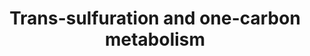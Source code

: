 ---
annotations:
- id: PW:0000002
  parent: classic metabolic pathway
  type: Pathway Ontology
  value: classic metabolic pathway
authors:
- Leonjohn2008
- MaintBot
- Mkutmon
- Khanspers
- MirellaKalafati
- Jessev1993
- DeSl
- Egonw
- Eweitz
description: The one carbon donor pathway (WP2190) has been added to this one (conversions
  are coloured green for clarity of the origin).  Proteins on this pathway have targeted
  assays available via the [https://assays.cancer.gov/available_assays?wp_id=WP2525
  CPTAC Assay Portal].
last-edited: 2021-05-08
organisms:
- Homo sapiens
redirect_from:
- /index.php/Pathway:WP2525
- /instance/WP2525
revision: null
schema-jsonld:
- '@context': https://schema.org/
  '@id': https://wikipathways.github.io/pathways/WP2525.html
  '@type': Dataset
  creator:
    '@type': Organization
    name: WikiPathways
  description: The one carbon donor pathway (WP2190) has been added to this one (conversions
    are coloured green for clarity of the origin).  Proteins on this pathway have
    targeted assays available via the [https://assays.cancer.gov/available_assays?wp_id=WP2525
    CPTAC Assay Portal].
  keywords:
  - 10-Formyl-THF
  - 3P-Glycerate
  - 3P-Hydroxypyruvate
  - 5,10-Methenyl-THF
  - 5,10-Methylene-THF
  - 5-Methyl-THF
  - AHCY
  - AHCYL1
  - AHCYL2
  - AMT
  - Acetylcholine
  - BHMT
  - Betaine
  - CBS
  - CTH
  - Choline
  - Cystathionine
  - Cysteine
  - Cysteine sulphinate
  - DHFR
  - DHFRL1
  - DNMT1
  - DNMT3A
  - DNMT3B
  - DNMT3L
  - Decarboxylated SAM
  - Dihydrofolate
  - Dimethylglycine
  - GCLC
  - GCLM
  - GSS
  - Glutathione
  - Glycine
  - Homocysteine
  - Hypotaurine
  - MAT1A
  - MAT2A
  - MAT2B
  - MTHFD1
  - MTHFD1L
  - MTHFD2
  - MTHFD2L
  - MTHFR
  - MTR
  - Methionine
  - Ornithine
  - PHGDH
  - PSAT1
  - PSPH
  - Phosphoserine
  - Putrescine
  - SAH
  - SAMe
  - SHMT1
  - SHMT2
  - Sarcosine
  - Serine
  - Spermidine
  - Spermine
  - THF
  - TYMS
  - Taurine
  - dTMP
  - dUMP
  license: CC0
  name: Trans-sulfuration and one-carbon metabolism
seo: CreativeWork
title: Trans-sulfuration and one-carbon metabolism
wpid: WP2525
---
